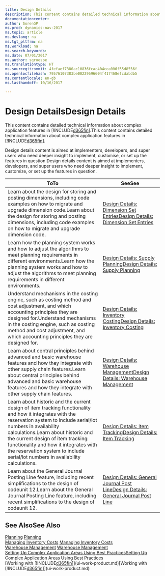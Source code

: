 ```yaml
---
title: Design Details
description: This content contains detailed technical information about complex application features in [!INCLUDE[d365fin](includes/d365fin_md.md)].
documentationcenter: 
author: SorenGP
ms.prod: dynamics-nav-2017
ms.topic: article
ms.devlang: na
ms.tgt_pltfrm: na
ms.workload: na
ms.search.keywords: 
ms.date: 07/01/2017
ms.author: sgroespe
ms.translationtype: HT
ms.sourcegitcommit: 4fefaef7380ac10836fcac404eea006f55d8556f
ms.openlocfilehash: 79576107383be00229696604f417468efcdabdb5
ms.contentlocale: en-gb
ms.lasthandoff: 10/16/2017

---
```

# <a name="design-details"></a><span data-ttu-id="10838-103">Design Details</span><span class="sxs-lookup"><span data-stu-id="10838-103">Design Details</span></span>
<span data-ttu-id="10838-104">This content contains detailed technical information about complex application features in [!INCLUDE[d365fin](includes/d365fin_md.md)].</span><span class="sxs-lookup"><span data-stu-id="10838-104">This content contains detailed technical information about complex application features in [!INCLUDE[d365fin](includes/d365fin_md.md)].</span></span>  

 <span data-ttu-id="10838-105">Design details content is aimed at implementers, developers, and super users who need deeper insight to implement, customise, or set up the features in question.</span><span class="sxs-lookup"><span data-stu-id="10838-105">Design details content is aimed at implementers, developers, and super users who need deeper insight to implement, customize, or set up the features in question.</span></span>  

|<span data-ttu-id="10838-106">**To**</span><span class="sxs-lookup"><span data-stu-id="10838-106">**To**</span></span>|<span data-ttu-id="10838-107">**See**</span><span class="sxs-lookup"><span data-stu-id="10838-107">**See**</span></span>|  
|------------|-------------|  
|<span data-ttu-id="10838-108">Learn about the design for storing and posting dimensions, including code examples on how to migrate and upgrade dimension code.</span><span class="sxs-lookup"><span data-stu-id="10838-108">Learn about the design for storing and posting dimensions, including code examples on how to migrate and upgrade dimension code.</span></span>|[<span data-ttu-id="10838-109">Design Details: Dimension Set Entries</span><span class="sxs-lookup"><span data-stu-id="10838-109">Design Details: Dimension Set Entries</span></span>](design-details-dimension-set-entries.md)|  
|<span data-ttu-id="10838-110">Learn how the planning system works and how to adjust the algorithms to meet planning requirements in different environments.</span><span class="sxs-lookup"><span data-stu-id="10838-110">Learn how the planning system works and how to adjust the algorithms to meet planning requirements in different environments.</span></span>|[<span data-ttu-id="10838-111">Design Details: Supply Planning</span><span class="sxs-lookup"><span data-stu-id="10838-111">Design Details: Supply Planning</span></span>](design-details-supply-planning.md)|  
|<span data-ttu-id="10838-112">Understand mechanisms in the costing engine, such as costing method and cost adjustment, and which accounting principles they are designed for.</span><span class="sxs-lookup"><span data-stu-id="10838-112">Understand mechanisms in the costing engine, such as costing method and cost adjustment, and which accounting principles they are designed for.</span></span>|[<span data-ttu-id="10838-113">Design Details: Inventory Costing</span><span class="sxs-lookup"><span data-stu-id="10838-113">Design Details: Inventory Costing</span></span>](design-details-inventory-costing.md)|  
|<span data-ttu-id="10838-114">Learn about central principles behind advanced and basic warehouse features and how they integrate with other supply chain features.</span><span class="sxs-lookup"><span data-stu-id="10838-114">Learn about central principles behind advanced and basic warehouse features and how they integrate with other supply chain features.</span></span>|[<span data-ttu-id="10838-115">Design Details: Warehouse Management</span><span class="sxs-lookup"><span data-stu-id="10838-115">Design Details: Warehouse Management</span></span>](design-details-warehouse-management.md)|  
|<span data-ttu-id="10838-116">Learn about historic and the current design of item tracking functionality and how it integrates with the reservation system to include serial/lot numbers in availability calculations.</span><span class="sxs-lookup"><span data-stu-id="10838-116">Learn about historic and the current design of item tracking functionality and how it integrates with the reservation system to include serial/lot numbers in availability calculations.</span></span>|[<span data-ttu-id="10838-117">Design Details: Item Tracking</span><span class="sxs-lookup"><span data-stu-id="10838-117">Design Details: Item Tracking</span></span>](design-details-item-tracking.md)|  
|<span data-ttu-id="10838-118">Learn about the General Journal Posting Line feature, including recent simplifications to the design of codeunit 12.</span><span class="sxs-lookup"><span data-stu-id="10838-118">Learn about the General Journal Posting Line feature, including recent simplifications to the design of codeunit 12.</span></span>|[<span data-ttu-id="10838-119">Design Details: General Journal Post Line</span><span class="sxs-lookup"><span data-stu-id="10838-119">Design Details: General Journal Post Line</span></span>](design-details-general-journal-post-line.md)|  

## <a name="see-also"></a><span data-ttu-id="10838-120">See Also</span><span class="sxs-lookup"><span data-stu-id="10838-120">See Also</span></span>  
 <span data-ttu-id="10838-121">[Planning](production-planning.md) </span><span class="sxs-lookup"><span data-stu-id="10838-121">[Planning](production-planning.md) </span></span>  
 <span data-ttu-id="10838-122">[Managing Inventory Costs](finance-manage-inventory-costs.md) </span><span class="sxs-lookup"><span data-stu-id="10838-122">[Managing Inventory Costs](finance-manage-inventory-costs.md) </span></span>  
 <span data-ttu-id="10838-123">[Warehouse Management](warehouse-manage-warehouse.md) </span><span class="sxs-lookup"><span data-stu-id="10838-123">[Warehouse Management](warehouse-manage-warehouse.md) </span></span>  
 [<span data-ttu-id="10838-124">Setting Up Complex Application Areas Using Best Practices</span><span class="sxs-lookup"><span data-stu-id="10838-124">Setting Up Complex Application Areas Using Best Practices</span></span>](set-up-complex-application-areas-using-best-practices.md)  
 <span data-ttu-id="10838-125">[Working with [!INCLUDE[d365fin](includes/d365fin_md.md)]](ui-work-product.md)</span><span class="sxs-lookup"><span data-stu-id="10838-125">[Working with [!INCLUDE[d365fin](includes/d365fin_md.md)]](ui-work-product.md)</span></span>


